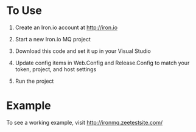 To Use
===========

1) Create an Iron.io account at http://iron.io

2) Start a new Iron.io MQ project

3) Download this code and set it up in your Visual Studio

4) Update config items in Web.Config and Release.Config to match your token, project, and host settings

5) Run the project


Example
===========

To see a working example, visit http://ironmq.zeetestsite.com/